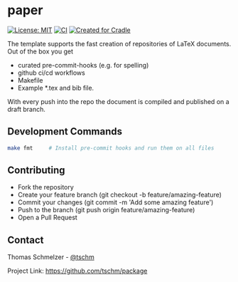 # paper

[![License: MIT](https://img.shields.io/badge/License-MIT-yellow.svg)](LICENSE.txt)
[![CI](https://github.com/tschm/paper/actions/workflows/act.yml/badge.svg)](https://github.com/tschm/paper/actions/workflows/act.yml)
[![Created for Cradle](https://img.shields.io/badge/Created%20for-Cradle-blue?style=flat-square)](https://github.com/cvxgrp/cradle)

The template supports the fast creation of repositories of LaTeX documents.
Out of the box you get

* curated pre-commit-hooks (e.g. for spelling)
* github ci/cd workflows
* Makefile
* Example *.tex and bib file.

With every push into the repo the document is compiled
and published on a draft branch.

## Development Commands

```bash
make fmt     # Install pre-commit hooks and run them on all files
```

## Contributing

* Fork the repository
* Create your feature branch (git checkout -b feature/amazing-feature)
* Commit your changes (git commit -m 'Add some amazing feature')
* Push to the branch (git push origin feature/amazing-feature)
* Open a Pull Request

## Contact

Thomas Schmelzer - [@tschm](https://github.com/tschm)

Project Link: <https://github.com/tschm/package>
